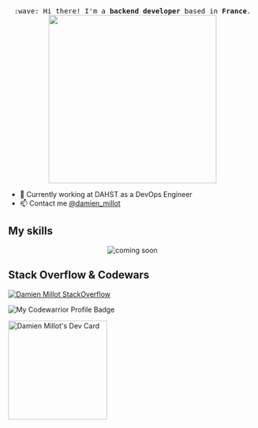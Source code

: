 <p align="center">
  <samp>
    :wave: Hi there! I'm a <b>backend developer</b> based in <b>France</b>.<br>
    <img src="https://storage.googleapis.com/gweb-uniblog-publish-prod/original_images/Dino_non-birthday_version.gif" width="340px" align="center">
  </samp>
</p>

* 💼 Currently working at DAHST as a DevOps Engineer <br/>
* 📫 Contact me [@damien_millot](https://twitter.com/damien_millot)

## My skills

<p align="center">
  <img align="center" alt="coming soon" src="" />
</p>

## Stack Overflow & Codewars

[![Damien Millot StackOverflow](https://github-readme-stackoverflow.vercel.app/?userID=13473130)](https://stackoverflow.com/users/13473130/damien-millot)

![My Codewarrior Profile Badge](https://www.codewars.com/users/dmillot/badges/large)

<a href="https://app.daily.dev/dmillot"><img src="https://api.daily.dev/devcards/7b48439ee8f0486282b9714b8e0f6f4a.png?r=jkc" width="200" alt="Damien Millot's Dev Card"/></a>
